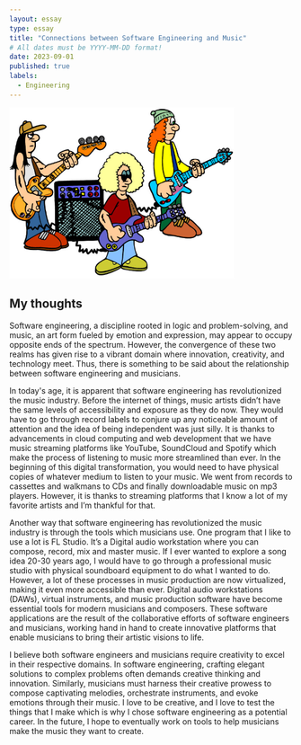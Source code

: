 ```yaml
---
layout: essay
type: essay
title: "Connections between Software Engineering and Music"
# All dates must be YYYY-MM-DD format!
date: 2023-09-01
published: true
labels:
  - Engineering
---
```


<img width="400px" class="rounded float-start pe-4" src="../img/rockband.jpg">

## My thoughts

  Software engineering, a discipline rooted in logic and problem-solving, and music, an art form fueled by emotion and expression, may appear to occupy opposite ends of the spectrum. However, the convergence of these two realms has given rise to a vibrant domain where innovation, creativity, and technology meet. Thus, there is something to be said about the relationship between software engineering and musicians.
  
  In today's age, it is apparent that software engineering has revolutionized the music industry. Before the internet of things, music artists didn’t have the same levels of accessibility and exposure as they do now. They would have to go through record labels to conjure up any noticeable amount of attention and the idea of being independent was just silly. It is thanks to advancements in cloud computing and web development that we have music streaming platforms like YouTube, SoundCloud and Spotify which make the process of listening to music more streamlined than ever. In the beginning of this digital transformation, you would need to have physical copies of whatever medium to listen to your music. We went from records to cassettes and walkmans to CDs and finally downloadable music on mp3 players. However, it is thanks to streaming platforms that I know a lot of my favorite artists and I’m thankful for that.

  Another way that software engineering has revolutionized the music industry is through the tools which musicians use. One program that I like to use a lot is FL Studio. It’s a Digital audio workstation where you can compose, record, mix and master music. If I ever wanted to explore a song idea 20-30 years ago, I would have to go through a professional music studio with physical soundboard equipment to do what I wanted to do. However, a lot of these processes in music production are now virtualized, making it even more accessible than ever. Digital audio workstations (DAWs), virtual instruments, and music production software have become essential tools for modern musicians and composers. These software applications are the result of the collaborative efforts of software engineers and musicians, working hand in hand to create innovative platforms that enable musicians to bring their artistic visions to life.

  I believe both software engineers and musicians require creativity to excel in their respective domains. In software engineering, crafting elegant solutions to complex problems often demands creative thinking and innovation. Similarly, musicians must harness their creative prowess to compose captivating melodies, orchestrate instruments, and evoke emotions through their music. I love to be creative, and I love to test the things that I make which is why I chose software engineering as a potential career. In the future, I hope to eventually work on tools to help musicians make the music they want to create.
